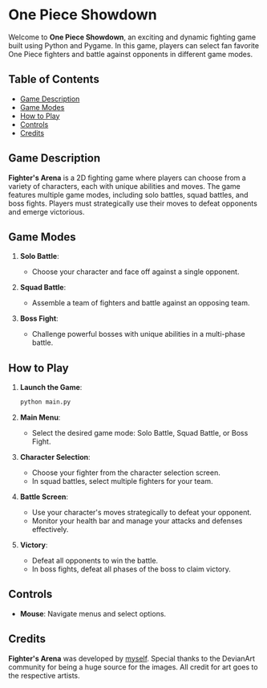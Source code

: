 # **One Piece Showdown**

Welcome to **One Piece Showdown**, an exciting and dynamic fighting game built using Python and Pygame. In this game, players can select fan favorite One Piece fighters and battle against opponents in different game modes.

## **Table of Contents**

- [Game Description](#game-description)
- [Game Modes](#game-modes)
- [How to Play](#how-to-play)
- [Controls](#controls)
- [Credits](#credits)

## **Game Description**

**Fighter's Arena** is a 2D fighting game where players can choose from a variety of characters, each with unique abilities and moves. The game features multiple game modes, including solo battles, squad battles, and boss fights. Players must strategically use their moves to defeat opponents and emerge victorious.

## **Game Modes**

1. **Solo Battle**: 
   - Choose your character and face off against a single opponent.
   
2. **Squad Battle**: 
   - Assemble a team of fighters and battle against an opposing team.
   
3. **Boss Fight**: 
   - Challenge powerful bosses with unique abilities in a multi-phase battle.

## **How to Play**

1. **Launch the Game**:
    ```sh
    python main.py
    ```
    
2. **Main Menu**:
   - Select the desired game mode: Solo Battle, Squad Battle, or Boss Fight.

3. **Character Selection**:
   - Choose your fighter from the character selection screen.
   - In squad battles, select multiple fighters for your team.

4. **Battle Screen**:
   - Use your character's moves strategically to defeat your opponent.
   - Monitor your health bar and manage your attacks and defenses effectively.

5. **Victory**:
   - Defeat all opponents to win the battle.
   - In boss fights, defeat all phases of the boss to claim victory.

## **Controls**

- **Mouse**: Navigate menus and select options.

## **Credits**

**Fighter's Arena** was developed by [myself](https://github.com/1ajthomas248). Special thanks to the DevianArt community for being a huge source for the images. All credit for art goes to the respective artists.


